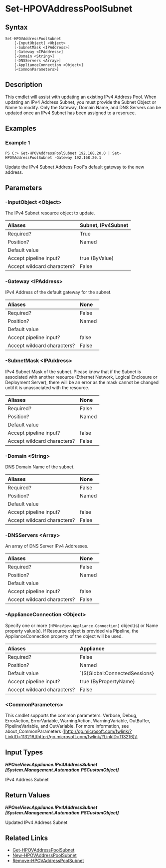 ﻿---
description: Update an IPv4 Subnet Pool configuration.
---

# Set-HPOVAddressPoolSubnet

## Syntax

```text
Set-HPOVAddressPoolSubnet
    [-InputObject] <Object>
    [-SubnetMask <IPAddress>]
    [-Gateway <IPAddress>]
    [-Domain <String>]
    [-DNSServers <Array>]
    [-ApplianceConnection <Object>]
    [<CommonParameters>]
```

## Description

This cmdlet will assist with updating an existing IPv4 Address Pool.  When updating an IPv4 Address Subnet, you must provide the Subnet Object or Name to modify. Only the Gateway, Domain Name, and DNS Servers can be updated once an IPv4 Subnet has been assigned to a resoruce.

## Examples

###  Example 1 

```text
PS C:> Get-HPOVAddressPoolSubnet 192.168.20.0 | Set-HPOVAddressPoolSubnet -Gateway 192.168.20.1

```

Update the IPv4 Subnet Address Pool"s default gateway to the new address.

## Parameters

### -InputObject &lt;Object&gt;

The IPv4 Subnet resource object to update.

| Aliases | Subnet, IPv4Subnet |
| :--- | :--- |
| Required? | True |
| Position? | Named |
| Default value |  |
| Accept pipeline input? | true (ByValue) |
| Accept wildcard characters? | False |

### -Gateway &lt;IPAddress&gt;

IPv4 Address of the default gateway for the subnet.

| Aliases | None |
| :--- | :--- |
| Required? | False |
| Position? | Named |
| Default value |  |
| Accept pipeline input? | false |
| Accept wildcard characters? | False |

### -SubnetMask &lt;IPAddress&gt;

IPv4 Subnet Mask of the subnet.  Please know that if the Subnet is associated with another resource (Ethernet Network, Logical Enclosure or Deployment Server), there will be an error as the mask cannot be changed until it is unassociated with the resource.

| Aliases | None |
| :--- | :--- |
| Required? | False |
| Position? | Named |
| Default value |  |
| Accept pipeline input? | false |
| Accept wildcard characters? | False |

### -Domain &lt;String&gt;

DNS Domain Name of the subnet.

| Aliases | None |
| :--- | :--- |
| Required? | False |
| Position? | Named |
| Default value |  |
| Accept pipeline input? | false |
| Accept wildcard characters? | False |

### -DNSServers &lt;Array&gt;

An array of DNS Server IPv4 Addresses.

| Aliases | None |
| :--- | :--- |
| Required? | False |
| Position? | Named |
| Default value |  |
| Accept pipeline input? | false |
| Accept wildcard characters? | False |

### -ApplianceConnection &lt;Object&gt;

Specify one or more `[HPOneView.Appliance.Connection]` object(s) or Name property value(s). If Resource object is provided via Pipeline, the ApplianceConnection property of the object will be used.

| Aliases | Appliance |
| :--- | :--- |
| Required? | False |
| Position? | Named |
| Default value | `(${Global:ConnectedSessions} | ? Default)` |
| Accept pipeline input? | true (ByPropertyName) |
| Accept wildcard characters? | False |

### &lt;CommonParameters&gt;

This cmdlet supports the common parameters: Verbose, Debug, ErrorAction, ErrorVariable, WarningAction, WarningVariable, OutBuffer, PipelineVariable, and OutVariable. For more information, see about\_CommonParameters \([http://go.microsoft.com/fwlink/?LinkID=113216](http://go.microsoft.com/fwlink/?LinkID=113216)\)

## Input Types

_**HPOneView.Appliance.IPv4AddressSubnet [System.Management.Automation.PSCustomObject]**_

IPv4 Address Subnet

## Return Values

_**HPOneView.Appliance.IPv4AddressSubnet [System.Management.Automation.PSCustomObject]**_

Updated IPv4 Address Subnet

## Related Links

* [Get-HPOVAddressPoolSubnet](get-hpovaddresspoolsubnet.md)
* [New-HPOVAddressPoolSubnet](new-hpovaddresspoolsubnet.md)
* [Remove-HPOVAddressPoolSubnet](remove-hpovaddresspoolsubnet.md)
